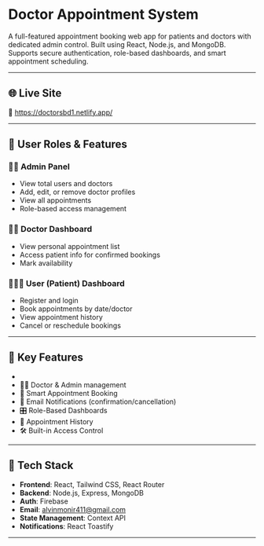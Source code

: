 # Doctor Appointment System

A full-featured appointment booking web app for patients and doctors with dedicated admin control. Built using React, Node.js, and MongoDB. Supports secure authentication, role-based dashboards, and smart appointment scheduling.

---

## 🌐 Live Site

🔗 https://doctorsbd1.netlify.app/

---

## 👤 User Roles & Features

### 🧑‍💼 Admin Panel
- View total users and doctors
- Add, edit, or remove doctor profiles
- View all appointments
- Role-based access management

### 🧑‍⚕️ Doctor Dashboard
- View personal appointment list
- Access patient info for confirmed bookings
- Mark availability

### 🧑‍🤝‍🧑 User (Patient) Dashboard
- Register and login
- Book appointments by date/doctor
- View appointment history
- Cancel or reschedule bookings

---

## 🚀 Key Features

- 
- 🧑‍⚕️ Doctor & Admin management
- 📅 Smart Appointment Booking
- 📨 Email Notifications (confirmation/cancellation)
- 🎛️ Role-Based Dashboards
- 🧾 Appointment History
- 🛠️ Built-in Access Control

---

## 🧰 Tech Stack

- **Frontend**: React, Tailwind CSS, React Router
- **Backend**: Node.js, Express, MongoDB
- **Auth**: Firebase 
- **Email**: alvinmonir411@gmail.com
- **State Management**: Context API
- **Notifications**: React Toastify

---


